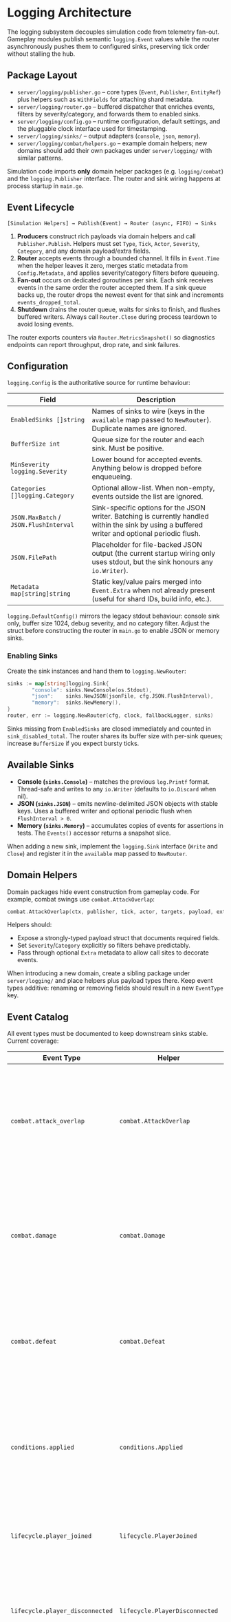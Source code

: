 # Logging Architecture

The logging subsystem decouples simulation code from telemetry fan-out. Gameplay modules
publish semantic `logging.Event` values while the router asynchronously pushes them to
configured sinks, preserving tick order without stalling the hub.

## Package Layout
- `server/logging/publisher.go` – core types (`Event`, `Publisher`, `EntityRef`) plus
  helpers such as `WithFields` for attaching shard metadata.
- `server/logging/router.go` – buffered dispatcher that enriches events, filters by
  severity/category, and forwards them to enabled sinks.
- `server/logging/config.go` – runtime configuration, default settings, and the
  pluggable clock interface used for timestamping.
- `server/logging/sinks/` – output adapters (`console`, `json`, `memory`).
- `server/logging/combat/helpers.go` – example domain helpers; new domains should add
  their own packages under `server/logging/` with similar patterns.

Simulation code imports **only** domain helper packages (e.g. `logging/combat`) and the
`logging.Publisher` interface. The router and sink wiring happens at process startup in
`main.go`.

## Event Lifecycle
```
[Simulation Helpers] → Publish(Event) → Router (async, FIFO) → Sinks
```
1. **Producers** construct rich payloads via domain helpers and call `Publisher.Publish`.
   Helpers must set `Type`, `Tick`, `Actor`, `Severity`, `Category`, and any domain
   payload/extra fields.
2. **Router** accepts events through a bounded channel. It fills in `Event.Time` when the
   helper leaves it zero, merges static metadata from `Config.Metadata`, and applies
   severity/category filters before queueing.
3. **Fan-out** occurs on dedicated goroutines per sink. Each sink receives events in the
   same order the router accepted them. If a sink queue backs up, the router drops the
   newest event for that sink and increments `events_dropped_total`.
4. **Shutdown** drains the router queue, waits for sinks to finish, and flushes buffered
   writers. Always call `Router.Close` during process teardown to avoid losing events.

The router exports counters via `Router.MetricsSnapshot()` so diagnostics endpoints can
report throughput, drop rate, and sink failures.

## Configuration
`logging.Config` is the authoritative source for runtime behaviour:

| Field | Description |
| --- | --- |
| `EnabledSinks []string` | Names of sinks to wire (keys in the `available` map passed to `NewRouter`). Duplicate names are ignored. |
| `BufferSize int` | Queue size for the router and each sink. Must be positive. |
| `MinSeverity logging.Severity` | Lower bound for accepted events. Anything below is dropped before enqueueing. |
| `Categories []logging.Category` | Optional allow-list. When non-empty, events outside the list are ignored. |
| `JSON.MaxBatch` / `JSON.FlushInterval` | Sink-specific options for the JSON writer. Batching is currently handled within the sink by using a buffered writer and optional periodic flush. |
| `JSON.FilePath` | Placeholder for file-backed JSON output (the current startup wiring only uses stdout, but the sink honours any `io.Writer`). |
| `Metadata map[string]string` | Static key/value pairs merged into `Event.Extra` when not already present (useful for shard IDs, build info, etc.). |

`logging.DefaultConfig()` mirrors the legacy stdout behaviour: console sink only, buffer
size 1024, debug severity, and no category filter. Adjust the struct before constructing
the router in `main.go` to enable JSON or memory sinks.

### Enabling Sinks
Create the sink instances and hand them to `logging.NewRouter`:
```go
sinks := map[string]logging.Sink{
        "console": sinks.NewConsole(os.Stdout),
        "json":    sinks.NewJSON(jsonFile, cfg.JSON.FlushInterval),
        "memory":  sinks.NewMemory(),
}
router, err := logging.NewRouter(cfg, clock, fallbackLogger, sinks)
```
Sinks missing from `EnabledSinks` are closed immediately and counted in
`sink_disabled_total`. The router shares its buffer size with per-sink queues; increase
`BufferSize` if you expect bursty ticks.

## Available Sinks
- **Console (`sinks.Console`)** – matches the previous `log.Printf` format. Thread-safe
  and writes to any `io.Writer` (defaults to `io.Discard` when nil).
- **JSON (`sinks.JSON`)** – emits newline-delimited JSON objects with stable keys. Uses a
  buffered writer and optional periodic flush when `FlushInterval > 0`.
- **Memory (`sinks.Memory`)** – accumulates copies of events for assertions in tests. The
  `Events()` accessor returns a snapshot slice.

When adding a new sink, implement the `logging.Sink` interface (`Write` and `Close`) and
register it in the `available` map passed to `NewRouter`.

## Domain Helpers
Domain packages hide event construction from gameplay code. For example, combat swings
use `combat.AttackOverlap`:
```go
combat.AttackOverlap(ctx, publisher, tick, actor, targets, payload, extra)
```
Helpers should:
- Expose a strongly-typed payload struct that documents required fields.
- Set `Severity`/`Category` explicitly so filters behave predictably.
- Pass through optional `Extra` metadata to allow call sites to decorate events.

When introducing a new domain, create a sibling package under `server/logging/` and place
helpers plus payload types there. Keep event types additive: renaming or removing fields
should result in a new `EventType` key.

## Event Catalog
All event types must be documented to keep downstream sinks stable. Current coverage:

| Event Type | Helper | Payload | Description |
| --- | --- | --- | --- |
| `combat.attack_overlap` | `combat.AttackOverlap` | `AttackOverlapPayload` (`ability`, `playerHits`, `npcHits`) | Emitted when a combat ability hits multiple targets during a single tick. Actor/targets identify the source and impacted entities. |
| `combat.damage` | `combat.Damage` | `DamagePayload` (`ability`, `amount`, `targetHealth`, `condition`) | Fired whenever an ability reduces a target's health. `condition` is set when periodic effects (e.g. burning) apply the tick. |
| `combat.defeat` | `combat.Defeat` | `DefeatPayload` (`ability`, `condition`) | Fired when damage reduces a target to zero health. Targets contain the defeated entity for downstream kill feeds. |
| `conditions.applied` | `conditions.Applied` | `AppliedPayload` (`condition`, `sourceId`, `durationMs`) | Published when a status condition is first applied to an actor. Actor references the applier (if known); target references the recipient. |
| `lifecycle.player_joined` | `lifecycle.PlayerJoined` | `PlayerJoinedPayload` (`spawnX`, `spawnY`) | Signals that a new player has joined the shard along with their spawn coordinates. |
| `lifecycle.player_disconnected` | `lifecycle.PlayerDisconnected` | `PlayerDisconnectedPayload` (`reason`) | Signals that a player left the world. `reason` differentiates manual disconnects from heartbeat timeouts. |
| `economy.item_grant_failed` | `economy.ItemGrantFailed` | `ItemGrantFailedPayload` (`itemType`, `quantity`, `reason`) | Warn-level event emitted when inventories reject a grant (player seeding, NPC rewards, mining, etc.). The error string is attached via `Event.Extra`. |

Extend this table whenever new helpers are added.

## Testing & Diagnostics
- Unit tests can wire a `sinks.Memory` instance and assert against `Events()` without
  touching real IO.
- `Router.MetricsSnapshot()` exposes counters (`events_total`, `events_dropped_total`,
  `sink_errors_total`, `sink_disabled_total`) for health endpoints.
- When validating flushing or drop behaviour, use a fake clock (implementing `logging.Clock`)
  to produce deterministic timestamps.

## Migration Notes
Legacy `log.Printf` usage should gradually be replaced by domain helpers. Inject the
shared `logging.Publisher` into any subsystem that needs telemetry, prefer payload structs
over loose maps, and favour additive event schemas to avoid breaking sinks.
